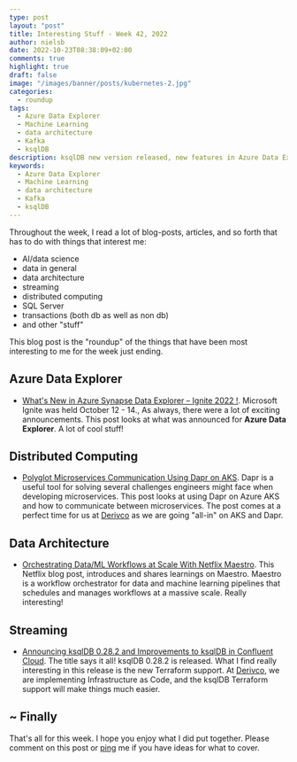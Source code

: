 ```yaml
---
type: post
layout: "post"
title: Interesting Stuff - Week 42, 2022
author: nielsb
date: 2022-10-23T08:38:09+02:00
comments: true
highlight: true
draft: false
image: "/images/banner/posts/kubernetes-2.jpg"
categories:
  - roundup
tags:
  - Azure Data Explorer
  - Machine Learning
  - data architecture
  - Kafka
  - ksqlDB
description: ksqlDB new version released, new features in Azure Data Explorer, Netflix AI/ML orchestrator, Dapr & AKS, and other interesting topics.
keywords:
  - Azure Data Explorer
  - Machine Learning
  - data architecture
  - Kafka
  - ksqlDB   
---
```


Throughout the week, I read a lot of blog-posts, articles, and so forth that has to do with things that interest me:

* AI/data science
* data in general
* data architecture
* streaming
* distributed computing
* SQL Server
* transactions (both db as well as non db)
* and other "stuff"

This blog post is the "roundup" of the things that have been most interesting to me for the week just ending.

<!--more-->

## Azure Data Explorer

* [What's New in Azure Synapse Data Explorer – Ignite 2022 !][1]. Microsoft Ignite was held October 12 - 14., As always, there were a lot of exciting announcements. This post looks at what was announced for **Azure Data Explorer**. A lot of cool stuff!

## Distributed Computing

* [Polyglot Microservices Communication Using Dapr on AKS][2]. Dapr is a useful tool for solving several challenges engineers might face when developing microservices. This post looks at using Dapr on Azure AKS and how to communicate between microservices. The post comes at a perfect time for us at [Derivco](/derivco) as we are going "all-in" on AKS and Dapr.

## Data Architecture

* [Orchestrating Data/ML Workflows at Scale With Netflix Maestro][3]. This Netflix blog post, introduces and shares learnings on Maestro. Maestro is a workflow orchestrator for data and machine learning pipelines that schedules and manages workflows at a massive scale. Really interesting!

## Streaming

* [Announcing ksqlDB 0.28.2 and Improvements to ksqlDB in Confluent Cloud][4]. The title says it all! ksqlDB 0.28.2 is released. What I find really interesting in this release is the new Terraform support. At [Derivco](/derivco), we are implementing Infrastructure as Code, and the ksqlDB Terraform support will make things much easier.

## ~ Finally

That's all for this week. I hope you enjoy what I did put together. Please comment on this post or [ping][ma] me if you have ideas for what to cover.

[ma]: mailto:niels.it.berglund@gmail.com
[mp]: https://blog.acolyer.org
[iq]: https://www.infoq.com/
[ew]: http://sqlonice.com/
[re]: http://blog.revolutionanalytics.com
[sqsk]: https://www.sqlskills.com
[mdaveyblog]: https://mdavey.wordpress.com/
[charlblog]: https://charlla.com/

[jovpop]: https://twitter.com/JovanPop_MSFT
[bobw]: https://twitter.com/bobwardms
[revod]: https://twitter.com/revodavid
[lonny]: https://twitter.com/sqL_handLe
[ewtw]: https://twitter.com/sqlOnIce
[buckw]: https://twitter.com/BuckWoodyMSFT
[mattw]: https://twitter.com/matthewwarren
[murba]: https://twitter.com/muratdemirbas
[daveda]: https://twitter.com/davidthecoder
[adcol]: https://twitter.com/adriancolyer
[jesrod]: https://twitter.com/jrdothoughts
[tomaz]: https://twitter.com/tomaz_tsql
[dataart]: https://twitter.com/dataartisans
[luis]: https://twitter.com/luis_de_sousa
[benstop]: https://twitter.com/benstopford
[conflu]: https://twitter.com/confluentinc
[tylert]: https://twitter.com/tyler_treat
[andrewng]: https://twitter.com/AndrewYNg
[lawr]: https://twitter.com/bytezn
[jue]: https://twitter.com/b0rk
[yan]: https://twitter.com/theburningmonk
[danny]: https://twitter.com/g9yuayon
[rmoff]: https://twitter.com/rmoff
[ryansw]: https://twitter.com/ryanswanstrom
[pabloc]: https://twitter.com/pabloc_ds
[mklep]: https://twitter.com/martinkl
[mdavey]: https://twitter.com/matt_davey
[jboner]: https://twitter.com/jboner
[joeduff]: https://twitter.com/funcOfJoe
[charl]: https://twitter.com/charllamprecht
[dbricks]: https://twitter.com/databricks
[adsit]: https://twitter.com/SitnikAdam
[vicky]: https://twitter.com/vickyharp
[dscentral]: https://twitter.com/DataScienceCtrl
[natemc]: https://twitter.com/natemcmaster
[ads]: https://twitter.com/azuredatastudio
[travw]: https://twitter.com/radtravis
[emilk]: https://twitter.com/IsTheArchitect
[netflx]: https://netflixtechblog.com/

[1]: https://techcommunity.microsoft.com/t5/azure-data-explorer-blog/what-s-new-in-azure-synapse-data-explorer-ignite-2022/ba-p/3649457
[2]: https://www.infoq.com/articles/polygot-microservices-dapr-aks/
[3]: https://netflixtechblog.com/orchestrating-data-ml-workflows-at-scale-with-netflix-maestro-aaa2b41b800c
[4]: https://www.confluent.io/blog-v2/announcing-ksqldb-0-28-2-and-improvements-to-ksqldb-in-confluent-cloud/

